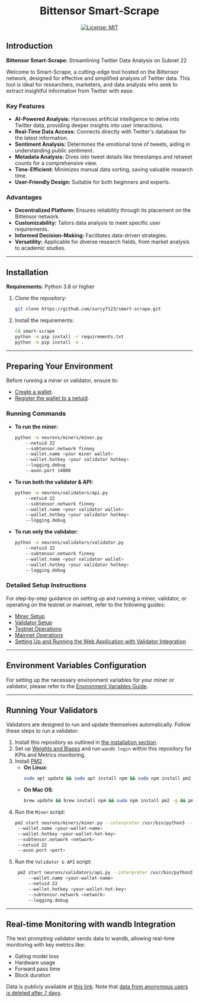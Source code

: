 <div align="center">

# **Bittensor Smart-Scrape**
[![License: MIT](https://img.shields.io/badge/License-MIT-yellow.svg)](https://opensource.org/licenses/MIT) 

</div>

## Introduction

**Bittensor Smart-Scrape:** Streamlining Twitter Data Analysis on Subnet 22

Welcome to Smart-Scrape, a cutting-edge tool hosted on the Bittensor network, designed for effective and simplified analysis of Twitter data. This tool is ideal for researchers, marketers, and data analysts who seek to extract insightful information from Twitter with ease.

### Key Features

- **AI-Powered Analysis:** Harnesses artificial intelligence to delve into Twitter data, providing deeper insights into user interactions.
- **Real-Time Data Access:** Connects directly with Twitter's database for the latest information.
- **Sentiment Analysis:** Determines the emotional tone of tweets, aiding in understanding public sentiment.
- **Metadata Analysis:** Dives into tweet details like timestamps and retweet counts for a comprehensive view.
- **Time-Efficient:** Minimizes manual data sorting, saving valuable research time.
- **User-Friendly Design:** Suitable for both beginners and experts.

### Advantages

- **Decentralized Platform:** Ensures reliability through its placement on the Bittensor network.
- **Customizability:** Tailors data analysis to meet specific user requirements.
- **Informed Decision-Making:** Facilitates data-driven strategies.
- **Versatility:** Applicable for diverse research fields, from market analysis to academic studies.

---

## Installation

**Requirements:** Python 3.8 or higher

1. Clone the repository:
   ```bash
   git clone https://github.com/surcyf123/smart-scrape.git
   ```
2. Install the requirements:
   ```bash
   cd smart-scrape
   python -m pip install -r requirements.txt
   python -m pip install -e .
   ```

---

## Preparing Your Environment

Before running a miner or validator, ensure to:

- [Create a wallet](https://github.com/opentensor/docs/blob/main/reference/btcli.md).
- [Register the wallet to a netuid](https://github.com/opentensor/docs/blob/main/subnetworks/registration.md).

### Running Commands

- **To run the miner:**
  ```bash
  python -m neurons/miners/miner.py 
      --netuid 22
      --subtensor.network finney
      --wallet.name <your miner wallet>
      --wallet.hotkey <your validator hotkey>
      --logging.debug
      --axon.port 14000
  ```

- **To run both the validator & API:**
  ```bash
  python -m neurons/validators/api.py
      --netuid 22
      --subtensor.network finney
      --wallet.name <your validator wallet>
      --wallet.hotkey <your validator hotkey>
      --logging.debug
  ```

- **To run only the validator:**
  ```bash
  python -m neurons/validators/validator.py
      --netuid 22
      --subtensor.network finney
      --wallet.name <your validator wallet>
      --wallet.hotkey <your validator hotkey>
      --logging.debug
  ```

### Detailed Setup Instructions

For step-by-step guidance on setting up and running a miner, validator, or operating on the testnet or mainnet, refer to the following guides:
- [Miner Setup](./docs/running_a_miner.md)
- [Validator Setup](./docs/running_a_validator.md)
- [Testnet Operations](./docs/running_on_testnet.md)
- [Mainnet Operations](./docs/running_on_mainnet.md)
- [Setting Up and Running the Web Application with Validator Integration](./ui/README.md)

---

## Environment Variables Configuration

For setting up the necessary environment variables for your miner or validator, please refer to the [Environment Variables Guide](./docs/env_variables.md).

---

## Running Your Validators

Validators are designed to run and update themselves automatically. Follow these steps to run a validator:

1. Install this repository as outlined in [the installation section](#installation).
2. Set up [Weights and Biases](https://docs.wandb.ai/quickstart) and run `wandb login` within this repository for KPIs and Metrics monitoring.
3. Install [PM2](https://pm2.io/docs/runtime/guide/installation/).
   - **On Linux**:
     ```bash
     sudo apt update && sudo apt install npm && sudo npm install pm2 -g && pm2 update
     ```
   - **On Mac OS**:
     ```bash
     brew update && brew install npm && sudo npm install pm2 -g && pm2 update
     ```
4. Run the `Miner` script:
   ```bash
   pm2 start neurons/miners/miner.py --interpreter /usr/bin/python3 --name miner_1 --
    --wallet.name <your-wallet-name> 
    --wallet.hotkey <your-wallet-hot-key> 
    --subtensor.network <network> 
    --netuid 22 
    --axon.port <port> 
   ```
5. Run the `Validator & API` script:
   ```bash
    pm2 start neurons/validators/api.py --interpreter /usr/bin/python3  --name validator_api --
        --wallet.name <your-wallet-name>  
        --netuid 22 
        --wallet.hotkey <your-wallet-hot-key>  
        --subtensor.network <network>  
        --logging.debug
   ```

---

## Real-time Monitoring with wandb Integration

The text prompting validator sends data to wandb, allowing real-time monitoring with key metrics like:
- Gating model loss
- Hardware usage
- Forward pass time
- Block duration

Data is publicly available at [this link](https://wandb.ai/smart-scrape/smart-wandb). Note that [data from anonymous users is deleted after 7 days](https://docs.wandb.ai/guides/app/features/anon).

</div>